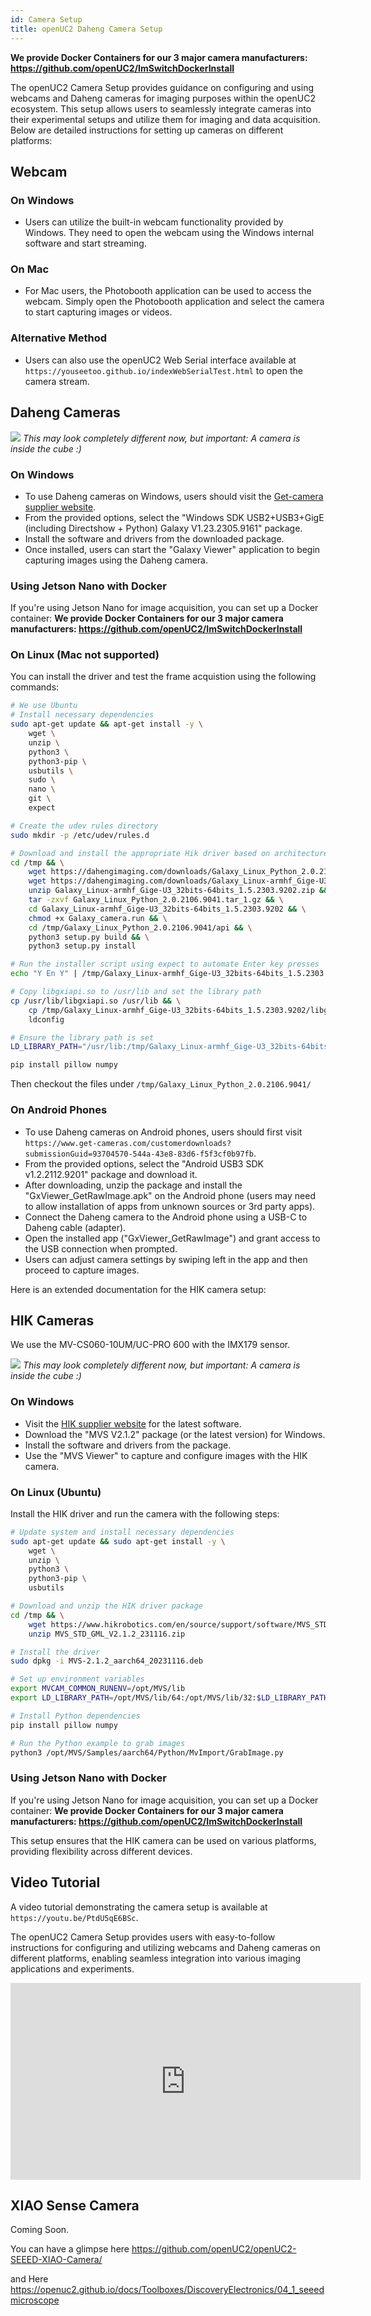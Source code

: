 ```yaml
---
id: Camera Setup
title: openUC2 Daheng Camera Setup
---
```


**We provide Docker Containers for our 3 major camera manufacturers: https://github.com/openUC2/ImSwitchDockerInstall**

The openUC2 Camera Setup provides guidance on configuring and using webcams and Daheng cameras for imaging purposes within the openUC2 ecosystem. This setup allows users to seamlessly integrate cameras into their experimental setups and utilize them for imaging and data acquisition. Below are detailed instructions for setting up cameras on different platforms:

## Webcam

### On Windows
- Users can utilize the built-in webcam functionality provided by Windows. They need to open the webcam using the Windows internal software and start streaming.

### On Mac
- For Mac users, the Photobooth application can be used to access the webcam. Simply open the Photobooth application and select the camera to start capturing images or videos.

### Alternative Method
- Users can also use the openUC2 Web Serial interface available at `https://youseetoo.github.io/indexWebSerialTest.html` to open the camera stream.

## Daheng Cameras

![](IMAGES/dahenguc2.jpeg)
*This may look completely different now, but important: A camera is inside the cube :)*

### On Windows
- To use Daheng cameras on Windows, users should visit the [Get-camera supplier website](https://www.get-cameras.com/customerdownloads?submissionGuid=93704570-544a-43e8-83d6-f5f3cf0b97fb).
- From the provided options, select the "Windows SDK USB2+USB3+GigE (including Directshow + Python) Galaxy V1.23.2305.9161" package.
- Install the software and drivers from the downloaded package.
- Once installed, users can start the "Galaxy Viewer" application to begin capturing images using the Daheng camera.

### Using Jetson Nano with Docker
If you're using Jetson Nano for image acquisition, you can set up a Docker container:
**We provide Docker Containers for our 3 major camera manufacturers: https://github.com/openUC2/ImSwitchDockerInstall**

### On Linux (Mac not supported)

You can install the driver and test the frame acquistion using the following commands:

```bash
# We use Ubuntu
# Install necessary dependencies
sudo apt-get update && apt-get install -y \
    wget \
    unzip \
    python3 \
    python3-pip \
    usbutils \
    sudo \
    nano \
    git \
    expect

# Create the udev rules directory
sudo mkdir -p /etc/udev/rules.d

# Download and install the appropriate Hik driver based on architecture
cd /tmp && \
    wget https://dahengimaging.com/downloads/Galaxy_Linux_Python_2.0.2106.9041.tar_1.gz && \
    wget https://dahengimaging.com/downloads/Galaxy_Linux-armhf_Gige-U3_32bits-64bits_1.5.2303.9202.zip && \
    unzip Galaxy_Linux-armhf_Gige-U3_32bits-64bits_1.5.2303.9202.zip && \
    tar -zxvf Galaxy_Linux_Python_2.0.2106.9041.tar_1.gz && \
    cd Galaxy_Linux-armhf_Gige-U3_32bits-64bits_1.5.2303.9202 && \
    chmod +x Galaxy_camera.run && \
    cd /tmp/Galaxy_Linux_Python_2.0.2106.9041/api && \
    python3 setup.py build && \
    python3 setup.py install

# Run the installer script using expect to automate Enter key presses
echo "Y En Y" | /tmp/Galaxy_Linux-armhf_Gige-U3_32bits-64bits_1.5.2303.9202/Galaxy_camera.run

# Copy libgxiapi.so to /usr/lib and set the library path
cp /usr/lib/libgxiapi.so /usr/lib && \
    cp /tmp/Galaxy_Linux-armhf_Gige-U3_32bits-64bits_1.5.2303.9202/libgxiapi.so /usr/lib && \
    ldconfig

# Ensure the library path is set
LD_LIBRARY_PATH="/usr/lib:/tmp/Galaxy_Linux-armhf_Gige-U3_32bits-64bits_1.5.2303.9202:$LD_LIBRARY_PATH"

pip install pillow numpy
```

Then checkout the files under `/tmp/Galaxy_Linux_Python_2.0.2106.9041/`

### On Android Phones
- To use Daheng cameras on Android phones, users should first visit `https://www.get-cameras.com/customerdownloads?submissionGuid=93704570-544a-43e8-83d6-f5f3cf0b97fb`.
- From the provided options, select the "Android USB3 SDK v1.2.2112.9201" package and download it.
- After downloading, unzip the package and install the "GxViewer_GetRawImage.apk" on the Android phone (users may need to allow installation of apps from unknown sources or 3rd party apps).
- Connect the Daheng camera to the Android phone using a USB-C to Daheng cable (adapter).
- Open the installed app ("GxViewer_GetRawImage") and grant access to the USB connection when prompted.
- Users can adjust camera settings by swiping left in the app and then proceed to capture images.

Here is an extended documentation for the HIK camera setup:

## HIK Cameras

We use the MV-CS060-10UM/UC-PRO 600 with the IMX179 sensor.

![](IMAGES/dahenguc2.jpeg)
*This may look completely different now, but important: A camera is inside the cube :)*

### On Windows
- Visit the [HIK supplier website](https://www.hikrobotics.com/en/support/download) for the latest software.
- Download the "MVS V2.1.2" package (or the latest version) for Windows.
- Install the software and drivers from the package.
- Use the "MVS Viewer" to capture and configure images with the HIK camera.

### On Linux (Ubuntu)
Install the HIK driver and run the camera with the following steps:

```bash
# Update system and install necessary dependencies
sudo apt-get update && sudo apt-get install -y \
    wget \
    unzip \
    python3 \
    python3-pip \
    usbutils

# Download and unzip the HIK driver package
cd /tmp && \
    wget https://www.hikrobotics.com/en/source/support/software/MVS_STD_GML_V2.1.2_231116.zip && \
    unzip MVS_STD_GML_V2.1.2_231116.zip

# Install the driver
sudo dpkg -i MVS-2.1.2_aarch64_20231116.deb

# Set up environment variables
export MVCAM_COMMON_RUNENV=/opt/MVS/lib
export LD_LIBRARY_PATH=/opt/MVS/lib/64:/opt/MVS/lib/32:$LD_LIBRARY_PATH

# Install Python dependencies
pip install pillow numpy

# Run the Python example to grab images
python3 /opt/MVS/Samples/aarch64/Python/MvImport/GrabImage.py
```

### Using Jetson Nano with Docker
If you're using Jetson Nano for image acquisition, you can set up a Docker container:
**We provide Docker Containers for our 3 major camera manufacturers: https://github.com/openUC2/ImSwitchDockerInstall**


This setup ensures that the HIK camera can be used on various platforms, providing flexibility across different devices.
## Video Tutorial
A video tutorial demonstrating the camera setup is available at `https://youtu.be/PtdU5qE6BSc`.

The openUC2 Camera Setup provides users with easy-to-follow instructions for configuring and utilizing webcams and Daheng cameras on different platforms, enabling seamless integration into various imaging applications and experiments.


<iframe width="560" height="315" src="https://www.youtube.com/embed/PtdU5qE6BSc" title="YouTube video player" frameborder="0" allow="accelerometer; autoplay; clipboard-write; encrypted-media; gyroscope; picture-in-picture; web-share" allowfullscreen></iframe>


## XIAO Sense Camera

Coming Soon.

You can have a glimpse here https://github.com/openUC2/openUC2-SEEED-XIAO-Camera/

and Here https://openuc2.github.io/docs/Toolboxes/DiscoveryElectronics/04_1_seeedmicroscope
